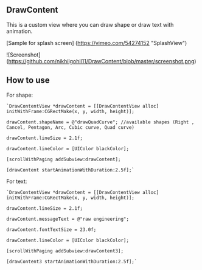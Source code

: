 ## DrawContent ##

This is a custom view where you can draw shape or draw text with animation.

[Sample for splash screen] (https://vimeo.com/54274152 "SplashView")

![Screenshot] (https://github.com/nikhilgohil11/DrawContent/blob/master/screenshot.png)

## How to use ##
	
For shape:

	`DrawContentView *drawContent = [[DrawContentView alloc] initWithFrame:CGRectMake(x, y, width, height)];

	drawContent.shapeName = @"drawQuadCurve"; //available shapes (Right , Cancel, Pentagon, Arc, Cubic curve, Quad curve)

	drawContent.lineSize = 2.1f;

    drawContent.lineColor = [UIColor blackColor];

	[scrollWithPaging addSubview:drawContent];

    [drawContent startAnimationWithDuration:2.5f];`

For text:

	`DrawContentView *drawContent = [[DrawContentView alloc] initWithFrame:CGRectMake(x, y, width, height)];

	drawContent.lineSize = 2.1f;

	drawContent.messageText = @"raw engineering";

	drawContent.fontTextSize = 23.0f;

	drawContent.lineColor = [UIColor blackColor];

	[scrollWithPaging addSubview:drawContent3];

    [drawContent3 startAnimationWithDuration:2.5f];`